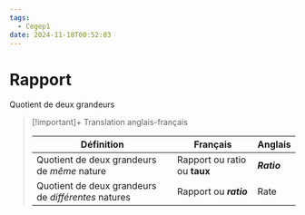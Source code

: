 ```yaml
---
tags:
  - Cegep1
date: 2024-11-18T00:52:03
---
```


# Rapport

Quotient de deux grandeurs

> [!important]+ Translation anglais-français
> 
> | Définition                                          | Français                     | Anglais     |
> | --------------------------------------------------- | ---------------------------- | ----------- |
> | Quotient de deux grandeurs de *même* nature         | Rapport ou ratio ou **taux** | ***Ratio*** |
> | Quotient de deux grandeurs de *différentes* natures | Rapport ou ***ratio***       | Rate        |